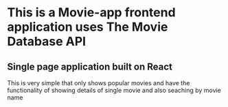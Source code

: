 # This is a Movie-app frontend application uses The Movie Database API
## Single page application built on React

This is very simple that only shows popular movies and have the functionality of showing details of single movie and also seaching by movie name